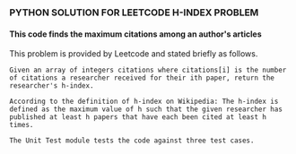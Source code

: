 ### PYTHON SOLUTION FOR LEETCODE H-INDEX PROBLEM
#### This code finds the maximum citations among an author's articles

This problem is provided by Leetcode and stated briefly as follows. 

    Given an array of integers citations where citations[i] is the number of citations a researcher received for their ith paper, return the researcher's h-index.

    According to the definition of h-index on Wikipedia: The h-index is defined as the maximum value of h such that the given researcher has published at least h papers that have each been cited at least h times.

    The Unit Test module tests the code against three test cases.
